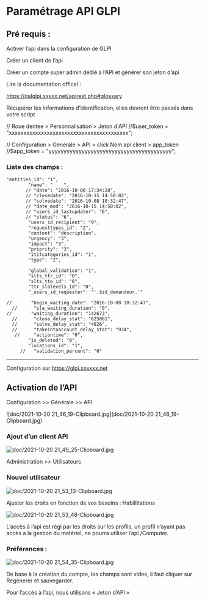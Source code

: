 # **Paramétrage API GLPI**

 

## Pré requis :

Activer l’api dans la configuration de GLPI

Créer un client de l’api

Créer un compte super admin dédié à l’API et générer son jeton d’api

Lire la documentation officel :

https://qalglpi.xxxxx.net/apirest.php#glossary

Récupérer les informations d’identification, elles devront être passés dans votre script

// Roue dentee > Personnalisation > Jeton d'API
//$user_token = "xxxxxxxxxxxxxxxxxxxxxxxxxxxxxxxxxxxxxxxxx";

// Configuration > Generale > API > click Nom api client > app_token
//$app_token = "yyyyyyyyyyyyyyyyyyyyyyyyyyyyyyyyyyyyyyyyy";


### Liste des champs :
```
"entities_id": "1",
        "name": "    ",
       // "date": "2016-10-06 17:34:28",
       // "closedate": "2016-10-15 14:50:02",
       // "solvedate": "2016-10-08 10:32:47",
       // "date_mod": "2016-10-15 14:50:02",
       // "users_id_lastupdater": "6",
       // "status": "6",
        "users_id_recipient": "9",
        "requesttypes_id": "2",
        "content": "description",
        "urgency": "3",
        "impact": "3",
        "priority": "3",
        "itilcategories_id": "1",
        "type": "2",

        "global_validation": "1",
        "slts_ttr_id": "0",
        "slts_tto_id": "0",
        "ttr_slalevels_id": "0",
        "_users_id_requester": "'.$id_demandeur.'"
       
//       "begin_waiting_date": "2016-10-08 10:32:47",
  //      "sla_waiting_duration": "0",
//       "waiting_duration": "142673",
  //      "close_delay_stat": "625061",
  //      "solve_delay_stat": "4826",
  //      "takeintoaccount_delay_stat": "934",
   //     "actiontime": "0",
        "is_deleted": "0",
        "locations_id": "1",
     //   "validation_percent": "0" 

 ```

 
* * *
Configuration sur https://glpi.xxxxxx.net

## Activation de l’API

Configuration >> Générale >> API



![doc/2021-10-20 21_46_19-Clipboard.jpg](doc/2021-10-20 21_46_19-Clipboard.jpg)


### Ajout d’un client API 


![doc/2021-10-20 21_49_25-Clipboard.jpg](:/5c0e7abd4a2d44a38972b52b3bf2b7ef)


Administration >> Utilisateurs

### Nouvel utilisateur



![doc/2021-10-20 21_53_13-Clipboard.jpg](:/35ec51317e4f4df6ab2f7dfc021c5338)

Ajuster les droits en fonction de vos besoins : Habillitations

![doc/2021-10-20 21_53_48-Clipboard.jpg](:/538f8a3447bb4c259570272621f9f62a)

L’accès à l’api est régi par les droits sur les profils, un profil n’ayant pas accès a la gestion du matériel, ne pourra utiliser l’api /Computer.

### Préférences : 

![doc/2021-10-20 21_54_35-Clipboard.jpg](:/75b6c9677fc048648f1867ac075a9806)

De base à la création du compte, les champs sont vides, il faut cliquer sur Regénerer et sauvegarder.

Pour l’accès à l’api, nous utilisons « Jeton d’API »